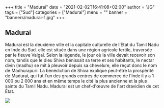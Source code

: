 
+++
title = "Madurai"
date = "2021-02-02T16:41:08+02:00"
author = "JG"
tags = ["Sud"]
categories = ["Madurai"]
menu = ""
banner = "banners/madurai-1.jpg"
+++

 

## Madurai
Madurai est la deuxième ville et la capitale culturelle de l’Etat du Tamil Nadu en Inde du Sud. elle est située dans une région agricole fertile, traversée par le fleuve Vaigai.
Selon la légende, le jour où la ville devait recevoir son nom, tandis que le dieu Shiva bénissait sa terre et ses habitants, le nectar divin (madhu) se mit à pleuvoir depuis sa chevelure, elle reçut donc le nom de Madhurapuri.
La bénédiction de Shiva explique peut-être la prospérité de Madurai, qui fut l'un des grands centres de commerce de l'Inde il y a 1 000 ou 2 000 ans et en même temps le cité la plus ancienne et la plus sainte du Tamil Nadu. Madurai est un chef-d'œuvre de l'art dravidien de cet État.

 ![  ](/banners/madurai-2.jpg "")
